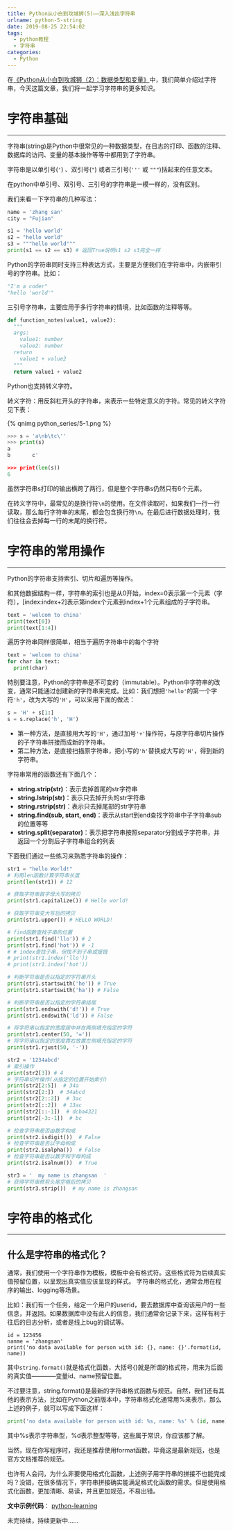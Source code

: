 ```yaml
---
title: Python从小白到攻城狮(5)——深入浅出字符串
urlname: python-5-string
date: 2019-08-25 22:54:02
tags:
  - python教程
  - 字符串
categories:
  - Python
---
```


在[《Python从小白到攻城狮（2）：数据类型和变量》](http://www.chenhanpeng.com/2019/08/06/python_series/Python从小白到攻城狮（2）：数据类型和变量/)中，我们简单介绍过字符串，今天这篇文章，我们将一起学习字符串的更多知识。

# 字符串基础
---
字符串(string)是Python中很常见的一种数据类型，在日志的打印、函数的注释、数据库的访问、变量的基本操作等等中都用到了字符串。

字符串是以单引号(`'`) 、双引号(`"`) 或者三引号(`'''` 或 `"""`)括起来的任意文本。

在python中单引号、双引号、三引号的字符串是一模一样的，没有区别。

我们来看一下字符串的几种写法：
```python
name = 'zhang san'
city = "Fujian"

s1 = 'hello world'
s2 = "hello world"
s3 = """hello world"""
print(s1 == s2 == s3) # 返回True说明s1 s2 s3完全一样
```

Python的字符串同时支持三种表达方式，主要是方便我们在字符串中，内嵌带引号的字符串。比如：
```python
"I'm a coder"
"hello 'world'"
```

三引号字符串，主要应用于多行字符串的情境，比如函数的注释等等。
```python
def function_notes(value1, value2):
  """
  args:
    value1: number
    value2: number
  return
    value1 + value2
  """
  return value1 + value2
```

Python也支持转义字符。

转义字符：用反斜杠开头的字符串，来表示一些特定意义的字符。常见的转义字符见下表：

<!-- ![](/images/articles/2019/python_series/5-1.png) -->
{% qnimg python_series/5-1.png %}

```python
>>> s = 'a\nb\tc\''
>>> print(s)
a
b       c'

>>> print(len(s))
6
```

虽然字符串s打印的输出横跨了两行，但是整个字符串s仍然只有6个元素。

在转义字符中，最常见的是换行符`\n`的使用。在文件读取时，如果我们一行一行读取，那么每行字符串的末尾，都会包含换行符`\n`。在最后进行数据处理时，我们往往会去掉每一行的末尾的换行符。


# 字符串的常用操作
---
Python的字符串支持索引、切片和遍历等操作。

和其他数据结构一样，字符串的索引也是从0开始，index=0表示第一个元素（字符），[index:index+2]表示第index个元素到index+1个元素组成的子字符串。
```python
text = 'welcom to china'
print(text[0])
print(text[1:4])
```

遍历字符串同样很简单，相当于遍历字符串中的每个字符
```python
text = 'welcom to china'
for char in text:
  print(char)
```

特别要注意，Python的字符串是不可变的（immutable）。Python中字符串的改变，通常只能通过创建新的字符串来完成。比如：我们想把`'hello'`的第一个字符`'h'`，改为大写的`'H'`，可以采用下面的做法：
```python
s = 'H' + s[1:]
s = s.replace('h', 'H')
```
- 第一种方法，是直接用大写的`'H'`，通过加号`'+'`操作符，与原字符串切片操作的子字符串拼接而成新的字符串。
- 第二种方法，是直接扫描原字符串，把小写的`'h'`替换成大写的`'H'`，得到新的字符串。

字符串常用的函数还有下面几个：

- **string.strip(str)**：表示去掉首尾的str字符串
- **string.lstrip(str)**：表示只去掉开头的str字符串
- **string.rstrip(str)**：表示只去掉尾部的str字符串
- **string.find(sub, start, end)**：表示从start到end查找字符串中子字符串sub的位置等等
- **string.split(separator)**：表示把字符串按照separator分割成子字符串，并返回一个分割后子字符串组合的列表


下面我们通过一些练习来熟悉字符串的操作：
```python
str1 = "hello World!"
# 利用len函数计算字符串长度
print(len(str1)) # 12

# 获取字符串首字母大写的拷贝
print(str1.capitalize()) # Hello world!

# 获取字符串变大写后的拷贝
print(str1.upper()) # HELLO WORLD!

# find函数查找子串的位置
print(str1.find('llo')) # 2
print(str1.find('hot')) # -1
# # index查找子串，但找不到子串或报错
# print(str1.index('llo'))
# print(str1.index('hot'))

# 判断字符串是否以指定的字符串开头
print(str1.startswith('he')) # True
print(str1.startswith('ha')) # False

# 判断字符串是否以指定的字符串结尾
print(str1.endswith('d!')) # True
print(str1.endswith('ld')) # False

# 将字符串以指定的宽度居中并在两侧填充指定的字符
print(str1.center(50, '='))
# 将字符串以指定的宽度靠右放置左侧填充指定的字符
print(str1.rjust(50, '-'))

str2 = '1234abcd'
# 索引操作
print(str2[3]) # 4
# 字符串切片操作(从指定的位置开始索引)
print(str2[2:5])  # 34a
print(str2[2:])  # 34abcd
print(str2[2::2])  # 3ac
print(str2[::2])  # 13ac
print(str2[::-1])  # dcba4321
print(str2[-3:-1])  # bc

# 检查字符串是否由数字构成
print(str2.isdigit())  # False
# 检查字符串是否以字母构成
print(str2.isalpha())  # False
# 检查字符串是否以数字和字母构成
print(str2.isalnum())  # True

str3 = '  my name is zhangsan  '
# 获得字符串修剪头尾空格后的拷贝
print(str3.strip())  # my name is zhangsan
```


# 字符串的格式化
---
## 什么是字符串的格式化？
通常，我们使用一个字符串作为模板，模板中会有格式符。这些格式符为后续真实值预留位置，以呈现出真实值应该呈现的样式。
字符串的格式化，通常会用在程序的输出、logging等场景。

比如：我们有一个任务，给定一个用户的userid，要去数据库中查询该用户的一些信息，并返回。如果数据库中没有此人的信息，我们通常会记录下来，这样有利于往后的日志分析，或者是线上bug的调试等。
```
id = 123456
nanme = 'zhangsan'
print('no data available for person with id: {}, name: {}'.format(id, name))
```

其中`string.format()`就是格式化函数，大括号{}就是所谓的格式符，用来为后面的真实值————变量id、name预留位置。


不过要注意，string.format()是最新的字符串格式函数与规范。自然，我们还有其他的表示方法，比如在Python之前版本中，字符串格式化通常用%来表示，那么上述的例子，就可以写成下面这样：
```python
print('no data available for person with id: %s, name: %s' % (id, name))
```

其中%s表示字符串型，%d表示整型等等，这些属于常识，你应该都了解。

当然，现在你写程序时，我还是推荐使用format函数，毕竟这是最新规范，也是官方文档推荐的规范。

也许有人会问，为什么非要使用格式化函数，上述例子用字符串的拼接不也能完成吗？没错，在很多情况下，字符串拼接确实能满足格式化函数的需求。但是使用格式化函数，更加清晰、易读，并且更加规范，不易出错。


**文中示例代码**： [python-learning](https://github.com/HamptonChen/python-learning)

未完待续，持续更新中......